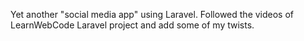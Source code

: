 Yet another "social media app" using Laravel. Followed the videos of LearnWebCode Laravel project and add some of my twists.
